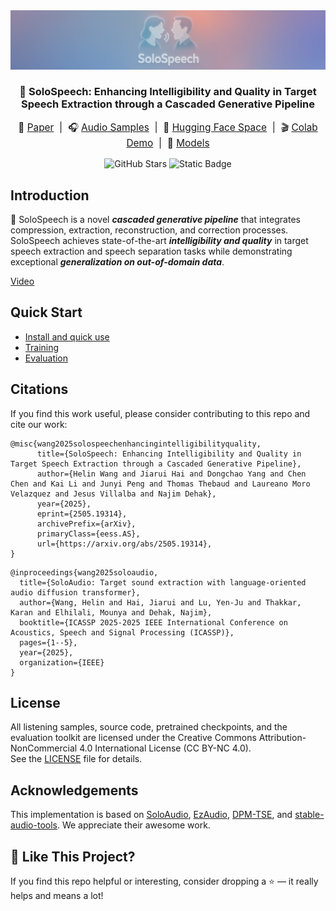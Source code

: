 <!-- <p align="center">
  <img src="assets/solospeech.jpg" width="800">
</p> -->
<img src="assets/solospeech.jpg">
<h3  align="center">🎸 SoloSpeech: Enhancing Intelligibility and Quality in Target Speech Extraction through a Cascaded Generative Pipeline</h3>

<p align="center" style="font-size: 1.1em;">
  🔗 <a href="https://arxiv.org/abs/2505.19314" target="_blank">Paper</a> &nbsp;|&nbsp;
  🎧 <a href="https://wanghelin1997.github.io/SoloSpeech-Demo/" target="_blank">Audio Samples</a> &nbsp;|&nbsp;
  🤖 <a href="https://huggingface.co/spaces/OpenSound/SoloSpeech/" target="_blank">Hugging Face Space</a> &nbsp;|&nbsp;
  🎬 <a href="https://colab.research.google.com/drive/1cEcyp2rFP2DOLY4BLjaKksF48-xXQAdQ?usp=sharing" target="_blank">Colab Demo</a> &nbsp;|&nbsp;
  🚀 <a href="https://huggingface.co/OpenSound/SoloSpeech-models/" target="_blank">Models</a>
</p>

<p align="center">
  <img src="https://img.shields.io/github/stars/WangHelin1997/SoloSpeech?style=social" alt="GitHub Stars" />
  <img alt="Static Badge" src="https://img.shields.io/badge/license-CC%20BY--NC%204.0-blue.svg" />
</p>

## Introduction

🎯 SoloSpeech is a novel ***cascaded generative pipeline*** that integrates compression, extraction, reconstruction, and correction processes. SoloSpeech achieves state-of-the-art ***intelligibility and quality*** in target speech extraction and speech separation tasks while demonstrating exceptional ***generalization on out-of-domain data***.


[Video](https://github.com/user-attachments/assets/0b27ec4d-1a5b-446d-9ed2-43702d07b5db)

## Quick Start
- [Install and quick use](docs/quick_use.md)
- [Training](docs/training.md)
- [Evaluation](docs/evaluation.md)


## Citations

If you find this work useful, please consider contributing to this repo and cite our work:
```
@misc{wang2025solospeechenhancingintelligibilityquality,
      title={SoloSpeech: Enhancing Intelligibility and Quality in Target Speech Extraction through a Cascaded Generative Pipeline}, 
      author={Helin Wang and Jiarui Hai and Dongchao Yang and Chen Chen and Kai Li and Junyi Peng and Thomas Thebaud and Laureano Moro Velazquez and Jesus Villalba and Najim Dehak},
      year={2025},
      eprint={2505.19314},
      archivePrefix={arXiv},
      primaryClass={eess.AS},
      url={https://arxiv.org/abs/2505.19314}, 
}
```
```
@inproceedings{wang2025soloaudio,
  title={SoloAudio: Target sound extraction with language-oriented audio diffusion transformer},
  author={Wang, Helin and Hai, Jiarui and Lu, Yen-Ju and Thakkar, Karan and Elhilali, Mounya and Dehak, Najim},
  booktitle={ICASSP 2025-2025 IEEE International Conference on Acoustics, Speech and Signal Processing (ICASSP)},
  pages={1--5},
  year={2025},
  organization={IEEE}
}
```

## License
All listening samples, source code, pretrained checkpoints, and the evaluation toolkit are licensed under the Creative Commons Attribution-NonCommercial 4.0 International License (CC BY-NC 4.0).  
See the [LICENSE](./LICENSE) file for details.

## Acknowledgements

This implementation is based on [SoloAudio](https://github.com/WangHelin1997/SoloAudio), [EzAudio](https://github.com/haidog-yaqub/EzAudio), [DPM-TSE](https://github.com/haidog-yaqub/DPMTSE), and [stable-audio-tools](https://github.com/Stability-AI/stable-audio-tools). We appreciate their awesome work.

## 🌟 Like This Project?
If you find this repo helpful or interesting, consider dropping a ⭐ — it really helps and means a lot!
